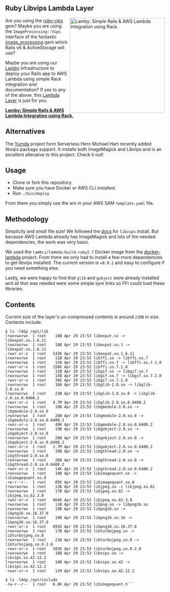 

## Ruby Libvips Lambda Layer

<a href="https://github.com/customink/lamby"><img src="https://user-images.githubusercontent.com/2381/59363668-89edeb80-8d03-11e9-9985-2ce14361b7e3.png" alt="Lamby: Simple Rails & AWS Lambda Integration using Rack." align="right" width="300" /></a>Are you using the [ruby-vips](https://github.com/libvips/ruby-vips) gem? Maybe you are using the `ImageProcessing::Vips` interface of the fantastic [image_processing](https://github.com/janko/image_processing) gem which Rails v6 & ActiveStorage will use?

Maybe you are using our [Lamby](https://github.com/customink/lamby) infrastructure to deploy your Rails app to AWS Lambda using simple Rack integration and documentation? If yes to any of the above, this [Lambda Layer](https://aws.amazon.com/blogs/compute/working-with-aws-lambda-and-lambda-layers-in-aws-sam/) is just for you.

**[Lamby: Simple Rails & AWS Lambda Integration using Rack.](https://github.com/customink/lamby)**

## Alternatives

The [Yumda](https://github.com/lambci/yumda) project form Serverless Hero Michael Hart recently added libvips package support. It installs both ImageMagick and Libvips and is an excellent alterative to this project. Check it out!


## Usage

* Clone or fork this repository.
* Make sure you have Docker or AWS CLI installed.
* Run `./bin/deploy`

From there you simply use the arn in your AWS SAM `template.yaml` file.


## Methodology

Simplicity and small file size! We followed the [docs](https://libvips.github.io/libvips/install.html) for `libvips` install. But because AWS Lambda already has ImageMagick and lots of the needed dependencies, the work was very basic.

We used the `lambci/lambda:build-ruby2.7` Docker image from the [docker-lambda](https://github.com/lambci/docker-lambda) project. From there we only had to install a few more dependencies to get libvips installed. The current version is `v8.9.2` and easy to configure if you need something else.

Lastly, we were happy to find that `glib` and `gobject` were already installed and all that was needed were some simple sym links so FFI could load these libraries.


## Contents

Current size of the layer's un-compressed contents is around `21MB` in size. Contents include:

```shell
$ ls -lAGp /opt/lib
lrwxrwxrwx  1 root    18B Apr 29 23:53 libexpat.so -> libexpat.so.1.6.11
lrwxrwxrwx  1 root    18B Apr 29 23:53 libexpat.so.1 -> libexpat.so.1.6.11
-rwxr-xr-x  1 root   543K Apr 29 23:53 libexpat.so.1.6.11
lrwxrwxrwx  1 root    11B Apr 29 23:53 libffi.so -> libffi.so.7
lrwxrwxrwx  1 root    15B Apr 29 23:53 libffi.so.7 -> libffi.so.7.1.0
-rwxr-xr-x  1 root   158K Apr 29 23:53 libffi.so.7.1.0
lrwxrwxrwx  1 root    11B Apr 29 23:53 libgif.so -> libgif.so.7
lrwxrwxrwx  1 root    15B Apr 29 23:53 libgif.so.7 -> libgif.so.7.2.0
-rwxr-xr-x  1 root    36K Apr 29 23:53 libgif.so.7.2.0
lrwxrwxrwx  1 root    16B Apr 29 23:53 libglib-2.0.so -> libglib-2.0.so.0
lrwxrwxrwx  1 root    23B Apr 29 23:53 libglib-2.0.so.0 -> libglib-2.0.so.0.6400.2
-rwxr-xr-x  1 root   4.7M Apr 29 23:53 libglib-2.0.so.0.6400.2
lrwxrwxrwx  1 root    19B Apr 29 23:53 libgmodule-2.0.so -> libgmodule-2.0.so.0
lrwxrwxrwx  1 root    26B Apr 29 23:53 libgmodule-2.0.so.0 -> libgmodule-2.0.so.0.6400.2
-rwxr-xr-x  1 root    49K Apr 29 23:53 libgmodule-2.0.so.0.6400.2
lrwxrwxrwx  1 root    19B Apr 29 23:53 libgobject-2.0.so -> libgobject-2.0.so.0
lrwxrwxrwx  1 root    26B Apr 29 23:53 libgobject-2.0.so.0 -> libgobject-2.0.so.0.6400.2
-rwxr-xr-x  1 root   1.7M Apr 29 23:53 libgobject-2.0.so.0.6400.2
lrwxrwxrwx  1 root    19B Apr 29 23:53 libgthread-2.0.so -> libgthread-2.0.so.0
lrwxrwxrwx  1 root    26B Apr 29 23:53 libgthread-2.0.so.0 -> libgthread-2.0.so.0.6400.2
-rwxr-xr-x  1 root    14K Apr 29 23:53 libgthread-2.0.so.0.6400.2
lrwxrwxrwx  1 root    18B Apr 29 23:53 libimagequant.so -> libimagequant.so.0
-rw-r--r--  1 root    85K Apr 29 23:53 libimagequant.so.0
lrwxrwxrwx  1 root    13B Apr 29 23:53 libjpeg.so -> libjpeg.so.62
lrwxrwxrwx  1 root    17B Apr 29 23:53 libjpeg.so.62 -> libjpeg.so.62.3.0
-rwxr-xr-x  1 root   464K Apr 29 23:53 libjpeg.so.62.3.0
lrwxrwxrwx  1 root    11B Apr 29 23:53 libpng.so -> libpng16.so
lrwxrwxrwx  1 root    19B Apr 29 23:53 libpng16.so -> libpng16.so.16.37.0
lrwxrwxrwx  1 root    19B Apr 29 23:53 libpng16.so.16 -> libpng16.so.16.37.0
-rwxr-xr-x  1 root   891K Apr 29 23:53 libpng16.so.16.37.0
lrwxrwxrwx  1 root    17B Apr 29 23:53 libturbojpeg.so -> libturbojpeg.so.0
lrwxrwxrwx  1 root    21B Apr 29 23:53 libturbojpeg.so.0 -> libturbojpeg.so.0.2.0
-rwxr-xr-x  1 root   583K Apr 29 23:53 libturbojpeg.so.0.2.0
lrwxrwxrwx  1 root    18B Apr 29 23:53 libvips.so -> libvips.so.42.12.2
lrwxrwxrwx  1 root    18B Apr 29 23:53 libvips.so.42 -> libvips.so.42.12.2
-rwxr-xr-x  1 root    11M Apr 29 23:53 libvips.so.42.12.2

$ ls -lAGp /opt/include
-rw-r--r--  1 root   6.8K Apr 29 23:53 libimagequant.h```

